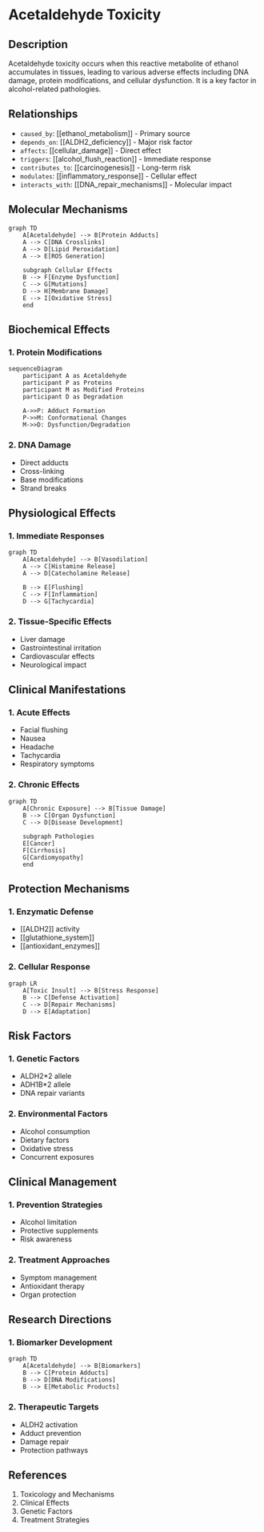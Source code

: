 # Acetaldehyde Toxicity

## Description
Acetaldehyde toxicity occurs when this reactive metabolite of ethanol accumulates in tissues, leading to various adverse effects including DNA damage, protein modifications, and cellular dysfunction. It is a key factor in alcohol-related pathologies.

## Relationships
- `caused_by`: [[ethanol_metabolism]] - Primary source
- `depends_on`: [[ALDH2_deficiency]] - Major risk factor
- `affects`: [[cellular_damage]] - Direct effect
- `triggers`: [[alcohol_flush_reaction]] - Immediate response
- `contributes_to`: [[carcinogenesis]] - Long-term risk
- `modulates`: [[inflammatory_response]] - Cellular effect
- `interacts_with`: [[DNA_repair_mechanisms]] - Molecular impact

## Molecular Mechanisms

```mermaid
graph TD
    A[Acetaldehyde] --> B[Protein Adducts]
    A --> C[DNA Crosslinks]
    A --> D[Lipid Peroxidation]
    A --> E[ROS Generation]
    
    subgraph Cellular Effects
    B --> F[Enzyme Dysfunction]
    C --> G[Mutations]
    D --> H[Membrane Damage]
    E --> I[Oxidative Stress]
    end
```

## Biochemical Effects

### 1. Protein Modifications
```mermaid
sequenceDiagram
    participant A as Acetaldehyde
    participant P as Proteins
    participant M as Modified Proteins
    participant D as Degradation
    
    A->>P: Adduct Formation
    P->>M: Conformational Changes
    M->>D: Dysfunction/Degradation
```

### 2. DNA Damage
- Direct adducts
- Cross-linking
- Base modifications
- Strand breaks

## Physiological Effects

### 1. Immediate Responses
```mermaid
graph TD
    A[Acetaldehyde] --> B[Vasodilation]
    A --> C[Histamine Release]
    A --> D[Catecholamine Release]
    
    B --> E[Flushing]
    C --> F[Inflammation]
    D --> G[Tachycardia]
```

### 2. Tissue-Specific Effects
- Liver damage
- Gastrointestinal irritation
- Cardiovascular effects
- Neurological impact

## Clinical Manifestations

### 1. Acute Effects
- Facial flushing
- Nausea
- Headache
- Tachycardia
- Respiratory symptoms

### 2. Chronic Effects
```mermaid
graph TD
    A[Chronic Exposure] --> B[Tissue Damage]
    B --> C[Organ Dysfunction]
    C --> D[Disease Development]
    
    subgraph Pathologies
    E[Cancer]
    F[Cirrhosis]
    G[Cardiomyopathy]
    end
```

## Protection Mechanisms

### 1. Enzymatic Defense
- [[ALDH2]] activity
- [[glutathione_system]]
- [[antioxidant_enzymes]]

### 2. Cellular Response
```mermaid
graph LR
    A[Toxic Insult] --> B[Stress Response]
    B --> C[Defense Activation]
    C --> D[Repair Mechanisms]
    D --> E[Adaptation]
```

## Risk Factors

### 1. Genetic Factors
- ALDH2*2 allele
- ADH1B*2 allele
- DNA repair variants

### 2. Environmental Factors
- Alcohol consumption
- Dietary factors
- Oxidative stress
- Concurrent exposures

## Clinical Management

### 1. Prevention Strategies
- Alcohol limitation
- Protective supplements
- Risk awareness

### 2. Treatment Approaches
- Symptom management
- Antioxidant therapy
- Organ protection

## Research Directions

### 1. Biomarker Development
```mermaid
graph TD
    A[Acetaldehyde] --> B[Biomarkers]
    B --> C[Protein Adducts]
    B --> D[DNA Modifications]
    B --> E[Metabolic Products]
```

### 2. Therapeutic Targets
- ALDH2 activation
- Adduct prevention
- Damage repair
- Protection pathways

## References
1. Toxicology and Mechanisms
2. Clinical Effects
3. Genetic Factors
4. Treatment Strategies 